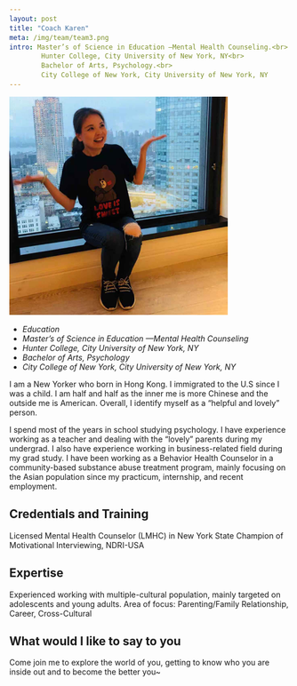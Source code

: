 ```yaml
---
layout: post
title: "Coach Karen"
meta: /img/team/team3.png
intro: ​Master’s of Science in Education —Mental Health Counseling.<br>
        Hunter College, City University of New York, NY<br>
        ​Bachelor of Arts, Psychology.<br>
        City College of New York, City University of New York, NY
---
```


![Kitten](/img/team/team3.png "A cute kitten")

- *Education*
- *Master’s of Science in Education —Mental Health Counseling*
- *Hunter College, City University of New York, NY*
- ​*Bachelor of Arts, Psychology*
- *City College of New York, City University of New York, NY*


I am a New Yorker who born in Hong Kong. I immigrated to the U.S since I was a child. I am half and half as the inner me is more Chinese and the outside me is American. Overall, I identify myself as a “helpful and lovely” person.

I spend most of the years in school studying psychology. I have experience working as a teacher and dealing with the “lovely” parents during my undergrad. I also have experience working in business-related field during my grad study. I have been working as a Behavior Health Counselor in a community-based substance abuse treatment program, mainly focusing on the Asian population since my practicum, internship, and recent employment.

## Credentials and Training

​​Licensed Mental Health Counselor (LMHC) in New York State
​Champion of Motivational Interviewing, NDRI-USA

## Expertise

Experienced working with multiple-cultural population, mainly targeted on adolescents and young adults.
Area of focus: Parenting/Family Relationship, Career, Cross-Cultural

## ​​What would I like to say to you

​Come join me to explore the world of you, getting to know who you are inside out and to become the better you~
